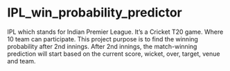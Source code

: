 ﻿# IPL_win_probability_predictor
 IPL which stands for Indian Premier League. It’s a Cricket T20 game. Where
10 team can participate. This project purpose is to find the winning probability after 2nd
innings. After 2nd innings, the match-winning prediction will start based on the current score,
wicket, over, target, venue and team.
